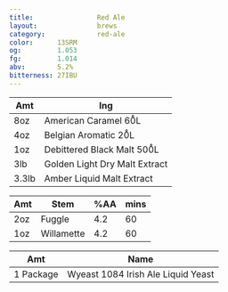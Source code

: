 ```yaml
---
title:                Red Ale
layout:               brews
category:             red-ale
color:      13SRM
og:         1.053
fg:         1.014
abv:        5.2%
bitterness: 27IBU
---
```


Amt   |Ing
------|--------
8oz   |American Caramel 60̊L
4oz   |Belgian Aromatic 20̊L
1oz   |Debittered Black Malt 500̊L
3lb   |Golden Light Dry Malt Extract
3.3lb |Amber Liquid Malt Extract

Amt|Stem        |%AA |mins
---|------------|----|----
2oz|Fuggle      |4.2|60
1oz|Willamette  |4.2|60

Amt      |Name
---------|----------------------------------
1 Package|Wyeast 1084 Irish Ale Liquid Yeast

